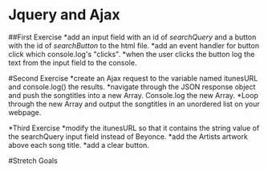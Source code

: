 # Jquery and Ajax

##First Exercise
*add an input field with an id of *searchQuery* and a button with the id of *searchButton* to the html file.
*add an event handler for button click which console.log's "clicks".
*when the user clicks the button log the text from the input field to the console.

#Second Exercise
*create an Ajax request to the variable named itunesURL and console.log() the results.
*navigate through the JSON response object and push the songtitles into a new Array. Console.log the new Array.
*Loop through the new Array and output the songtitles in an unordered list on your webpage.

*Third Exercise
*modify the itunesURL so that it contains the string value of the searchQuery input field instead of Beyonce.
*add the Artists artwork above each song title.
*add a clear button.

#Stretch Goals